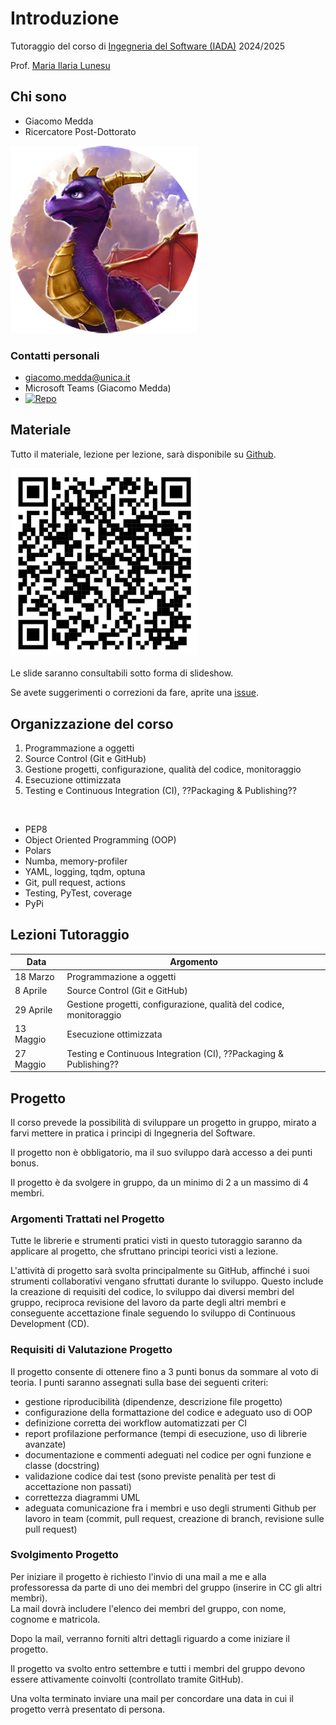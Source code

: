 # Introduzione

Tutoraggio del corso di [Ingegneria del Software (IADA)](https://unica.coursecatalogue.cineca.it/insegnamenti/2025/21412/2021/9999/11022) 2024/2025

Prof. [Maria Ilaria Lunesu](https://web.unica.it/unica/page/it/mariai_lunesu)

<!-- New section -->

## Chi sono

<div class="cols">

- Giacomo Medda
- Ricercatore Post-Dottorato

<img src="./img/Dragonsito-spyro.png" width="300px"/></img>

</div>

<!-- New subsection -->

### Contatti personali

<div class="cols">

- [giacomo.medda@unica.it](mailto:giacomo.medda@unica.it)
- Microsoft Teams (Giacomo Medda)
- [![Repo](https://badgen.net/badge/icon/jackmedda?icon=github&label&scale=3)](https://github.com/jackmedda)

</div>

<!-- New section -->

## Materiale

Tutto il materiale, lezione per lezione, sarà disponibile su [Github](https://github.com/ISW-IADA/Tutoraggio-ISW-IADA-2024-2025).

<div>

<img src="./img/qr_git_repo.png" width="300px"/></img>

</div>

Le slide saranno consultabili sotto forma di slideshow.

<!-- .element: class="fragment" -->

Se avete suggerimenti o correzioni da fare, aprite una [issue](https://github.com/ISW-IADA/Tutoraggio-ISW-IADA-2024-2025/issues).

<!-- .element: class="fragment" -->

<!-- New section -->

## Organizzazione del corso

<div class="cols">

1. Programmazione a oggetti
2. Source Control (Git e GitHub)
3. Gestione progetti, configurazione, qualità del codice, monitoraggio
4. Esecuzione ottimizzata
5. Testing e Continuous Integration (CI), ??Packaging & Publishing??

<br/>

- PEP8
- Object Oriented Programming (OOP)
- Polars
- Numba, memory-profiler
- YAML, logging, tqdm, optuna
- Git, pull request, actions
- Testing, PyTest, coverage
- PyPi

<!-- .element: class="fragment" -->

</div>

<!-- New section -->

## Lezioni Tutoraggio

| Data | Argomento |
|----------------|------------|
| 18 Marzo | Programmazione a oggetti |
| 8 Aprile | Source Control (Git e GitHub) |
| 29 Aprile | Gestione progetti, configurazione, qualità del codice, monitoraggio |
| 13 Maggio | Esecuzione ottimizzata |
| 27 Maggio | Testing e Continuous Integration (CI), ??Packaging & Publishing?? |

<!-- New section -->

## Progetto

Il corso prevede la possibilità di sviluppare un progetto in gruppo, mirato a farvi mettere in pratica i principi di Ingegneria del Software.

Il progetto non è obbligatorio, ma il suo sviluppo darà accesso a dei punti bonus.

<!-- .element: class="fragment" -->

Il progetto è da svolgere in gruppo, da un minimo di 2 a un massimo di 4 membri.

<!-- .element: class="fragment" -->

### Argomenti Trattati nel Progetto

Tutte le librerie e strumenti pratici visti in questo tutoraggio saranno da applicare al progetto, che sfruttano principi teorici visti a lezione.

L'attività di progetto sarà svolta principalmente su GitHub, affinché i suoi strumenti collaborativi vengano sfruttati durante lo sviluppo. Questo include la creazione di requisiti del codice, lo sviluppo dai diversi membri del gruppo, reciproca revisione del lavoro da parte degli altri membri e conseguente accettazione finale seguendo lo sviluppo di Continuous Development (CD).

<!-- .element: class="fragment" -->

### Requisiti di Valutazione Progetto

Il progetto consente di ottenere fino a 3 punti bonus da sommare al voto di teoria.
I punti saranno assegnati sulla base dei seguenti criteri:

- gestione riproducibilità (dipendenze, descrizione file progetto)
- configurazione della formattazione del codice e adeguato uso di OOP
- definizione corretta dei workflow automatizzati per CI
- report profilazione performance (tempi di esecuzione, uso di librerie avanzate)
- documentazione e commenti adeguati nel codice per ogni funzione e classe (docstring)
- validazione codice dai test (sono previste penalità per test di accettazione non passati)
- correttezza diagrammi UML
- adeguata comunicazione fra i membri e uso degli strumenti Github per lavoro in team (commit, pull request, creazione di branch, revisione sulle pull request)

<!-- .element: class="fragment" -->

### Svolgimento Progetto

Per iniziare il progetto è richiesto l'invio di una mail a me e alla professoressa da parte di uno dei membri del gruppo (inserire in CC gli altri membri).<br>
La mail dovrà includere l'elenco dei membri del gruppo, con nome, cognome e matricola.

<!-- .element: class="fragment" -->

Dopo la mail, verranno forniti altri dettagli riguardo a come iniziare il progetto.

<!-- .element: class="fragment" -->

Il progetto va svolto entro settembre e tutti i membri del gruppo devono essere attivamente coinvolti (controllato tramite GitHub).

<!-- .element: class="fragment" -->

Una volta terminato inviare una mail per concordare una data in cui il progetto verrà presentato di persona.